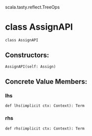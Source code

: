 scala.tasty.reflect.TreeOps
# class AssignAPI

<pre><code class="language-scala" >class AssignAPI</pre></code>
## Constructors:
<pre><code class="language-scala" >AssignAPI(self: Assign)</pre></code>

## Concrete Value Members:
### lhs
<pre><code class="language-scala" >def lhs(implicit ctx: Context): Term</pre></code>

### rhs
<pre><code class="language-scala" >def rhs(implicit ctx: Context): Term</pre></code>

